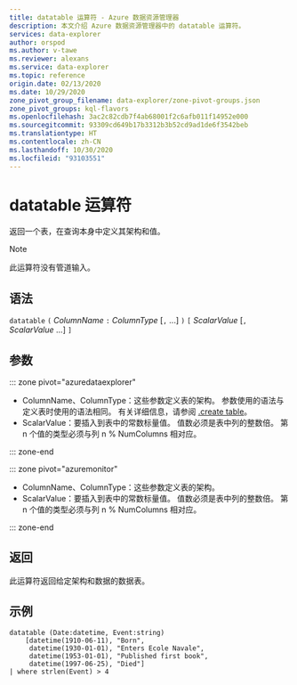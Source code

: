 ```yaml
---
title: datatable 运算符 - Azure 数据资源管理器
description: 本文介绍 Azure 数据资源管理器中的 datatable 运算符。
services: data-explorer
author: orspod
ms.author: v-tawe
ms.reviewer: alexans
ms.service: data-explorer
ms.topic: reference
origin.date: 02/13/2020
ms.date: 10/29/2020
zone_pivot_group_filename: data-explorer/zone-pivot-groups.json
zone_pivot_groups: kql-flavors
ms.openlocfilehash: 3ac2c82cdb7f4ab68001f2c6afb011f14952e000
ms.sourcegitcommit: 93309cd649b17b3312b3b52cd9ad1de6f3542beb
ms.translationtype: HT
ms.contentlocale: zh-CN
ms.lasthandoff: 10/30/2020
ms.locfileid: "93103551"
---
```

# <a name="datatable-operator"></a>datatable 运算符

返回一个表，在查询本身中定义其架构和值。

> [!NOTE]
> 此运算符没有管道输入。

## <a name="syntax"></a>语法

`datatable` `(` *ColumnName* `:` *ColumnType* [`,` ...] `)` `[` *ScalarValue* [`,` *ScalarValue* ...] `]`

## <a name="arguments"></a>参数

::: zone pivot="azuredataexplorer"

* ColumnName、ColumnType：这些参数定义表的架构。 参数使用的语法与定义表时使用的语法相同。
  有关详细信息，请参阅 [.create table](../management/create-table-command.md)。
* ScalarValue：要插入到表中的常数标量值。 值数必须是表中列的整数倍。 第 n 个值的类型必须与列 n % NumColumns 相对应。

::: zone-end

::: zone pivot="azuremonitor"

* ColumnName、ColumnType：这些参数定义表的架构。
* ScalarValue：要插入到表中的常数标量值。 值数必须是表中列的整数倍。 第 n 个值的类型必须与列 n % NumColumns 相对应。

::: zone-end

## <a name="returns"></a>返回

此运算符返回给定架构和数据的数据表。

## <a name="example"></a>示例

```kusto
datatable (Date:datetime, Event:string)
    [datetime(1910-06-11), "Born",
     datetime(1930-01-01), "Enters Ecole Navale",
     datetime(1953-01-01), "Published first book",
     datetime(1997-06-25), "Died"]
| where strlen(Event) > 4
```
